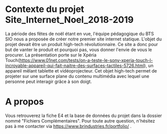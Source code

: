 # Contexte du projet Site_Internet_Noel_2018-2019
La période des fêtes de noël étant en vue, l'équipe pédagogique du BTS SIO nous a proposée de créer notre premier site internet statique. L'objet du projet devait être un produit high-tech révolutionnaire. Ce site a donc pour but de vanter le produit et pourquoi pas, vous donner l'envie de vous le procurer. La présentation porte sur le Xpéria Touch(https://www.01net.com/tests/on-a-teste-le-sony-xperia-touch-l-incroyable-appareil-qui-fait-naitre-des-surfaces-tactiles-5726.html), un appareil mêlant tablette et vidéoprojecteur. Cet objet high-tech permet de projeter sur une surface plane du contenu multimédia avec lequel une personne peut interagir grâce à son doigt.

# A propos
Vous retrouverez la fiche E4 et la base de données du projet dans la dossier nommé "Fichiers Complémentaires". Pour toute autre question, n'hésitez pas à me contacter via https://www.brindustries.fr/portfolio/ .
